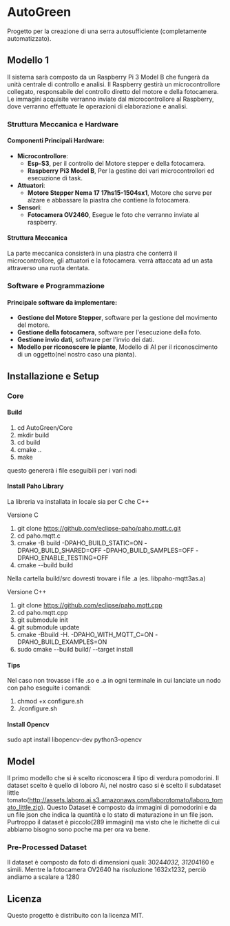 # AutoGreen
Progetto per la creazione di una serra autosufficiente (completamente automatizzato).

## Modello 1

Il sistema sarà composto da un Raspberry Pi 3 Model B che fungerà da unità centrale di controllo e analisi. Il Raspberry gestirà un microcontrollore collegato, responsabile del controllo diretto del motore e della fotocamera. Le immagini acquisite verranno inviate dal microcontrollore al Raspberry, dove verranno effettuate le operazioni di elaborazione e analisi. 

### Struttura Meccanica e Hardware

####  Componenti Principali Hardware:

- **Microcontrollore**:
  - **Esp-S3**, per il controllo del Motore stepper e della fotocamera.
  - **Raspberry Pi3 Model B**, Per la gestine dei vari microcontrollori ed esecuzione di task.
- **Attuatori**:
  - **Motore Stepper Nema 17 17hs15-1504sx1**, Motore che serve per alzare e abbassare la piastra che contiene la fotocamera.
- **Sensori**:
  - **Fotocamera OV2460**, Esegue le foto che verranno inviate al raspberry.

#### Struttura Meccanica

La parte meccanica consisterà in una piastra che conterrà il microcontrollore, gli attuatori e la fotocamera.
verrà attaccata ad un asta attraverso una ruota dentata.

### Software e Programmazione

#### Principale software da implementare:

- **Gestione del Motore Stepper**, software per la gestione del movimento del motore.
- **Gestione della fotocamera**, software per l'esecuzione della foto.
- **Gestione invio dati**, software per l'invio dei dati.
- **Modello per riconoscere le piante**, Modello di AI per il riconoscimento di un oggetto(nel nostro caso una pianta).

## Installazione e Setup

### Core

#### Build

1. cd AutoGreen/Core
2. mkdir build
3. cd build
4. cmake ..
5. make

questo genererà i file eseguibili per i vari nodi

#### Install Paho Library

La libreria va installata in locale sia per C che C++

Versione C

1. git clone https://github.com/eclipse-paho/paho.mqtt.c.git
2. cd paho.mqtt.c
3. cmake -B build -DPAHO_BUILD_STATIC=ON -DPAHO_BUILD_SHARED=OFF -DPAHO_BUILD_SAMPLES=OFF -DPAHO_ENABLE_TESTING=OFF
4. cmake --build build

Nella cartella build/src dovresti trovare i file .a (es. libpaho-mqtt3as.a)

Versione C++

1. git clone https://github.com/eclipse/paho.mqtt.cpp
2. cd paho.mqtt.cpp
3. git submodule init
4. git submodule update
5. cmake -Bbuild -H. -DPAHO_WITH_MQTT_C=ON -DPAHO_BUILD_EXAMPLES=ON
6. sudo cmake --build build/ --target install

#### Tips

Nel caso non trovasse i file .so e .a in ogni terminale in cui lanciate un nodo con paho eseguite i comandi:

1. chmod +x configure.sh
2. ./configure.sh

#### Install Opencv

sudo apt install libopencv-dev python3-opencv

## Model

Il primo modello che si è scelto riconoscera il tipo di verdura pomodorini.
Il dataset scelto è quello di loboro Ai, nel nostro caso si è scelto il subdataset little tomato(http://assets.laboro.ai.s3.amazonaws.com/laborotomato/laboro_tomato_little.zip).
Questo Dataset è composto da immagini di pomodorini e da un file json che indica la quantità e lo stato di maturazione in un file json.
Purtroppo il dataset è piccolo(289  immagini) ma visto che le itichette di cui abbiamo bisogno sono poche ma per ora va bene.

### Pre-Processed Dataset
Il dataset è composto da foto di dimensioni quali: 3024*4032, 3120*4160 e simili.
Mentre la fotocamera OV2640 ha risoluzione 1632x1232, perciò andiamo a scalare a 1280


## Licenza

Questo progetto è distribuito con la licenza MIT.
